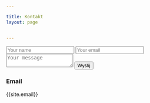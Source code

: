 ```yaml
---

title: Kontakt
layout: page


---
```


<form method="POST" action="https://formspree.io/codepc@interia.pl">
  <input type="text" name="name" placeholder="Your name">
    <input type="email" name="email" placeholder="Your email">
  <textarea name="message" placeholder="Your message"></textarea>
  <button type="submit">Wyślij</button>
</form>

### Email
{{site.email}}

